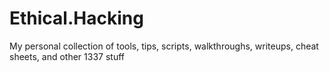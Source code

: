 # Ethical.Hacking
My personal collection of tools, tips, scripts, walkthroughs, writeups, cheat sheets, and other 1337 stuff 
